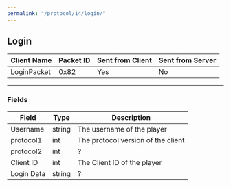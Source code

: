 ```yaml
---
permalink: "/protocol/14/login/"
---
```


## Login

| Client Name | Packet ID | Sent from Client | Sent from Server |
| ----------- | --------- | ---------------- | ---------------- |
| LoginPacket | 0x82      | Yes              | No               |

---

### Fields

| Field      | Type   | Description                        |
| ---------- | ------ | ---------------------------------- |
| Username   | string | The username of the player         |
| protocol1  | int    | The protocol version of the client |
| protocol2  | int    | ?                                  |
| Client ID  | int    | The Client ID of the player        |
| Login Data | string | ?                                  |
